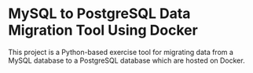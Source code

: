 # MySQL to PostgreSQL Data Migration Tool Using Docker
This project is a Python-based exercise tool for migrating data from a MySQL database to a PostgreSQL database which are hosted on Docker.